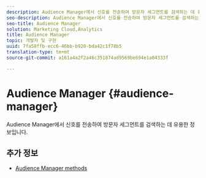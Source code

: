 ```yaml
---
description: Audience Manager에서 신호를 전송하여 방문자 세그먼트를 검색하는 데 유용한 정보입니다.
seo-description: Audience Manager에서 신호를 전송하여 방문자 세그먼트를 검색하는 데 유용한 정보입니다.
seo-title: Audience Manager
solution: Marketing Cloud,Analytics
title: Audience Manager
topic: 개발자 및 구현
uuid: 7fa58ffb-ecc6-46bb-b920-bda42c1f78b5
translation-type: tm+mt
source-git-commit: a161a4a2f2a46c351874ad9569be694e1a04333f

---
```



# Audience Manager {#audience-manager}

Audience Manager에서 신호를 전송하여 방문자 세그먼트를 검색하는 데 유용한 정보입니다.

## 추가 정보

+ [Audience Manager methods](/help/universal-windows/audiencemgmt/audience-manager-methods.md)
